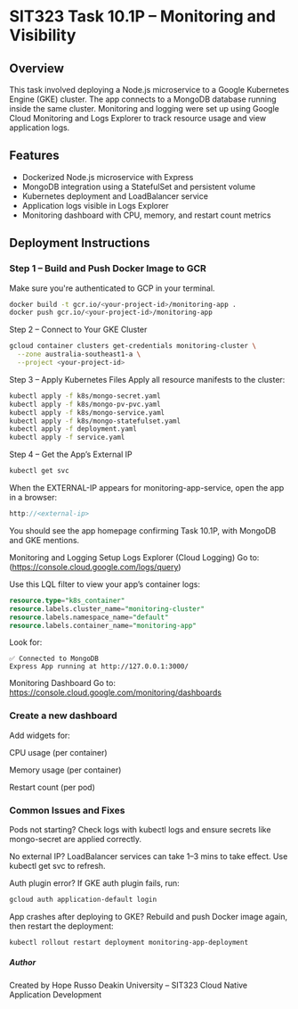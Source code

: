 # SIT323 Task 10.1P – Monitoring and Visibility

## Overview

This task involved deploying a Node.js microservice to a Google Kubernetes Engine (GKE) cluster. The app connects to a MongoDB database running inside the same cluster. 
Monitoring and logging were set up using Google Cloud Monitoring and Logs Explorer to track resource usage and view application logs.

## Features

- Dockerized Node.js microservice with Express
- MongoDB integration using a StatefulSet and persistent volume
- Kubernetes deployment and LoadBalancer service
- Application logs visible in Logs Explorer
- Monitoring dashboard with CPU, memory, and restart count metrics

## Deployment Instructions

### Step 1 – Build and Push Docker Image to GCR

Make sure you're authenticated to GCP in your terminal.

```bash
docker build -t gcr.io/<your-project-id>/monitoring-app .
docker push gcr.io/<your-project-id>/monitoring-app
```
Step 2 – Connect to Your GKE Cluster
```bash
gcloud container clusters get-credentials monitoring-cluster \
  --zone australia-southeast1-a \
  --project <your-project-id>
```

Step 3 – Apply Kubernetes Files
Apply all resource manifests to the cluster:

```bash
kubectl apply -f k8s/mongo-secret.yaml
kubectl apply -f k8s/mongo-pv-pvc.yaml
kubectl apply -f k8s/mongo-service.yaml
kubectl apply -f k8s/mongo-statefulset.yaml
kubectl apply -f deployment.yaml
kubectl apply -f service.yaml
```
Step 4 – Get the App’s External IP
```bash
kubectl get svc
```
When the EXTERNAL-IP appears for monitoring-app-service, open the app in a browser:

```cpp
http://<external-ip>
```
You should see the app homepage confirming Task 10.1P, with MongoDB and GKE mentions.

Monitoring and Logging Setup
Logs Explorer (Cloud Logging)
Go to:
(https://console.cloud.google.com/logs/query)

Use this LQL filter to view your app’s container logs:
```sql
resource.type="k8s_container"
resource.labels.cluster_name="monitoring-cluster"
resource.labels.namespace_name="default"
resource.labels.container_name="monitoring-app"
```

Look for:

```arduino
✅ Connected to MongoDB
Express App running at http://127.0.0.1:3000/
```
Monitoring Dashboard
Go to: https://console.cloud.google.com/monitoring/dashboards


### Create a new dashboard

Add widgets for:

CPU usage (per container)

Memory usage (per container)

Restart count (per pod)


### Common Issues and Fixes
Pods not starting?
Check logs with kubectl logs <pod-name> and ensure secrets like mongo-secret are applied correctly.

No external IP?
LoadBalancer services can take 1–3 mins to take effect. Use kubectl get svc to refresh.

Auth plugin error?
If GKE auth plugin fails, run:

```bash
gcloud auth application-default login
```
App crashes after deploying to GKE?
Rebuild and push Docker image again, then restart the deployment:

```bash
kubectl rollout restart deployment monitoring-app-deployment
```


##### Author
Created by Hope Russo
Deakin University – SIT323 Cloud Native Application Development
